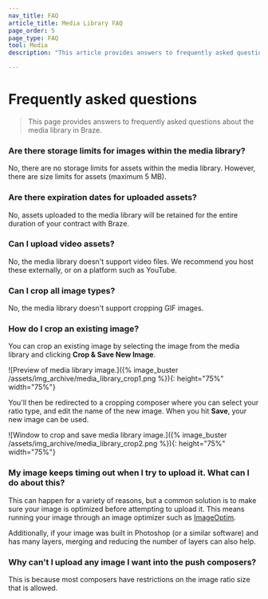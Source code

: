 ```yaml
---
nav_title: FAQ
article_title: Media Library FAQ
page_order: 5
page_type: FAQ
tool: Media
description: "This article provides answers to frequently asked questions about the media library in Braze."

---
```


# Frequently asked questions

> This page provides answers to frequently asked questions about the media library in Braze.

### Are there storage limits for images within the media library?

No, there are no storage limits for assets within the media library. However, there are size limits for assets (maximum 5 MB).

### Are there expiration dates for uploaded assets?

No, assets uploaded to the media library will be retained for the entire duration of your contract with Braze.

### Can I upload video assets?

No, the media library doesn't support video files. We recommend you host these externally, or on a platform such as YouTube.

### Can I crop all image types?

No, the media library doesn't support cropping GIF images.

### How do I crop an existing image?

You can crop an existing image by selecting the image from the media library and clicking **Crop & Save New Image**. 

![Preview of media library image.]({% image_buster /assets/img_archive/media_library_crop1.png %}){: height="75%" width="75%"}

You'll then be redirected to a cropping composer where you can select your ratio type, and edit the name of the new image. When you hit **Save**, your new image can be used.

![Window to crop and save media library image.]({% image_buster /assets/img_archive/media_library_crop2.png %}){: height="75%" width="75%"}

### My image keeps timing out when I try to upload it. What can I do about this?

This can happen for a variety of reasons, but a common solution is to make sure your image is optimized before attempting to upload it. This means running your image through an image optimizer such as [ImageOptim](https://imageoptim.com/mac).

Additionally, if your image was built in Photoshop (or a similar software) and has many layers, merging and reducing the number of layers can also help.

### Why can't I upload any image I want into the push composers?

This is because most composers have restrictions on the image ratio size that is allowed.

